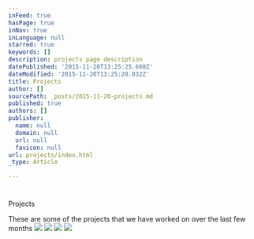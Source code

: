 ```yaml
---
inFeed: true
hasPage: true
inNav: true
inLanguage: null
starred: true
keywords: []
description: projects page description
datePublished: '2015-11-20T13:25:25.660Z'
dateModified: '2015-11-20T13:25:20.032Z'
title: Projects
author: []
sourcePath: _posts/2015-11-20-projects.md
published: true
authors: []
publisher:
  name: null
  domain: null
  url: null
  favicon: null
url: projects/index.html
_type: Article

---
```

# 

Projects

These are some of the projects that we have worked on over the last few months
![](https://the-grid-user-content.s3-us-west-2.amazonaws.com/ca00b484-e6d5-4124-bb0f-0dc08130ebed.jpg)
![](https://the-grid-user-content.s3-us-west-2.amazonaws.com/3a9d0e8d-6bf6-4ac5-a886-cd4ecdf3c282.jpg)
![](https://the-grid-user-content.s3-us-west-2.amazonaws.com/ece61c34-6595-4fbe-a3c1-2df97bbdfa66.jpg)
![](https://the-grid-user-content.s3-us-west-2.amazonaws.com/260b250d-e8eb-45a7-bb7d-1f42aeea47b8.jpg)